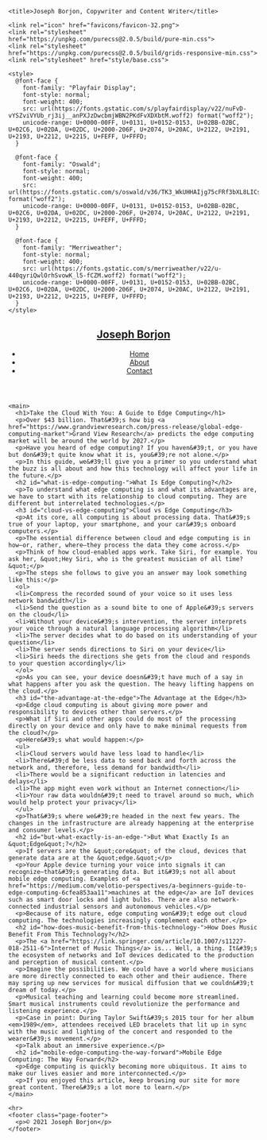 <!DOCTYPE html>
<html lang="en">
  <head>
    <meta charset="utf-8">
    <meta name="author" content="Joseph Borjon">
    <meta name="description" content="Increase your reach with Joseph Borjon, a US-based writer specializing in B2B and B2C copywriting and content writing services in tech and business.">
    <meta name="robots" content="noindex, nofollow">
    <meta name="viewport" content="width=device-width, initial-scale=1">

    <title>Joseph Borjon, Copywriter and Content Writer</title>

    <link rel="icon" href="favicons/favicon-32.png">
    <link rel="stylesheet" href="https://unpkg.com/purecss@2.0.5/build/pure-min.css">
    <link rel="stylesheet" href="https://unpkg.com/purecss@2.0.5/build/grids-responsive-min.css">
    <link rel="stylesheet" href="style/base.css">

    <style>
      @font-face {
        font-family: "Playfair Display";
        font-style: normal;
        font-weight: 400;
        src: url(https://fonts.gstatic.com/s/playfairdisplay/v22/nuFvD-vYSZviVYUb_rj3ij__anPXJzDwcbmjWBN2PKdFvXDXbtM.woff2) format("woff2");
        unicode-range: U+0000-00FF, U+0131, U+0152-0153, U+02BB-02BC, U+02C6, U+02DA, U+02DC, U+2000-206F, U+2074, U+20AC, U+2122, U+2191, U+2193, U+2212, U+2215, U+FEFF, U+FFFD;
      }

      @font-face {
        font-family: "Oswald";
        font-style: normal;
        font-weight: 400;
        src: url(https://fonts.gstatic.com/s/oswald/v36/TK3_WkUHHAIjg75cFRf3bXL8LICs1_FvsUZiZQ.woff2) format("woff2");
        unicode-range: U+0000-00FF, U+0131, U+0152-0153, U+02BB-02BC, U+02C6, U+02DA, U+02DC, U+2000-206F, U+2074, U+20AC, U+2122, U+2191, U+2193, U+2212, U+2215, U+FEFF, U+FFFD;
      }

      @font-face {
        font-family: "Merriweather";
        font-style: normal;
        font-weight: 400;
        src: url(https://fonts.gstatic.com/s/merriweather/v22/u-440qyriQwlOrhSvowK_l5-fCZM.woff2) format("woff2");
        unicode-range: U+0000-00FF, U+0131, U+0152-0153, U+02BB-02BC, U+02C6, U+02DA, U+02DC, U+2000-206F, U+2074, U+20AC, U+2122, U+2191, U+2193, U+2212, U+2215, U+FEFF, U+FFFD;
      }
    </style>
  </head>

  <body>
    <header class="page-header">
      <nav class="pure-menu pure-menu-horizontal main-nav-menu">
        <h1 class="site-heading-title"><a class="pure-menu-heading site-heading-link" href="index">Joseph <span class="last-name">Borjon</span></a></h1>
        <ul class="pure-menu-list">
          <li class="pure-menu-item"><a href="index" class="pure-menu-link nav-menu-link">Home</a></li>
          <li class="pure-menu-item"><a href="about" class="pure-menu-link nav-menu-link">About</a></li>
          <li class="pure-menu-item"><a href="contact" class="pure-menu-link nav-menu-link">Contact</a></li>
        </ul>
      </nav>
    </header>

    <main>
      <h1>Take the Cloud With You: A Guide to Edge Computing</h1>
      <p>Over $43 billion. That&#39;s how big <a href="https://www.grandviewresearch.com/press-release/global-edge-computing-market">Grand View Research</a> predicts the edge computing market will be around the world by 2027.</p>
      <p>Have you heard of edge computing? If you haven&#39;t, or you have but don&#39;t quite know what it is, you&#39;re not alone.</p>
      <p>In this guide, we&#39;ll give you a primer so you understand what the buzz is all about and how this technology will affect your life in the future.</p>
      <h2 id="what-is-edge-computing-">What Is Edge Computing?</h2>
      <p>To understand what edge computing is and what its advantages are, we have to start with its relationship to cloud computing. They are different but interrelated technologies.</p>
      <h3 id="cloud-vs-edge-computing">Cloud vs Edge Computing</h3>
      <p>At its core, all computing is about processing data. That&#39;s true of your laptop, your smartphone, and your car&#39;s onboard computers.</p>
      <p>The essential difference between cloud and edge computing is in how—or, rather, where—they process the data they come across.</p>
      <p>Think of how cloud-enabled apps work. Take Siri, for example. You ask her, &quot;Hey Siri, who is the greatest musician of all time?&quot;</p>
      <p>The steps she follows to give you an answer may look something like this:</p>
      <ol>
      <li>Compress the recorded sound of your voice so it uses less network bandwidth</li>
      <li>Send the question as a sound bite to one of Apple&#39;s servers on the cloud</li>
      <li>Without your device&#39;s intervention, the server interprets your voice through a natural language processing algorithm</li>
      <li>The server decides what to do based on its understanding of your question</li>
      <li>The server sends directions to Siri on your device</li>
      <li>Siri heeds the directions she gets from the cloud and responds to your question accordingly</li>
      </ol>
      <p>As you can see, your device doesn&#39;t have much of a say in what happens after you ask the question. The heavy lifting happens on the cloud.</p>
      <h3 id="the-advantage-at-the-edge">The Advantage at the Edge</h3>
      <p>Edge cloud computing is about giving more power and responsibility to devices other than servers.</p>
      <p>What if Siri and other apps could do most of the processing directly on your device and only have to make minimal requests from the cloud?</p>
      <p>Here&#39;s what would happen:</p>
      <ul>
      <li>Cloud servers would have less load to handle</li>
      <li>There&#39;d be less data to send back and forth across the network and, therefore, less demand for bandwidth</li>
      <li>There would be a significant reduction in latencies and delays</li>
      <li>The app might even work without an Internet connection</li>
      <li>Your raw data wouldn&#39;t need to travel around so much, which would help protect your privacy</li>
      </ul>
      <p>That&#39;s where we&#39;re headed in the next few years. The changes in the infrastructure are already happening at the enterprise and consumer levels.</p>
      <h2 id="but-what-exactly-is-an-edge-">But What Exactly Is an &quot;Edge&quot;?</h2>
      <p>If servers are the &quot;core&quot; of the cloud, devices that generate data are at the &quot;edge.&quot;</p>
      <p>Your Apple device turning your voice into signals it can recognize—that&#39;s generating data. But it&#39;s not all about mobile edge computing. Examples of <a href="https://medium.com/velotio-perspectives/a-beginners-guide-to-edge-computing-6cfea853aa11">machines at the edge</a> are IoT devices such as smart door locks and light bulbs. There are also network-connected industrial sensors and autonomous vehicles.</p>
      <p>Because of its nature, edge computing won&#39;t edge out cloud computing. The technologies increasingly complement each other.</p>
      <h2 id="how-does-music-benefit-from-this-technology-">How Does Music Benefit From This Technology?</h2>
      <p>The <a href="https://link.springer.com/article/10.1007/s11227-018-2511-6">Internet of Music Things</a> is... Well, a thing. It&#39;s the ecosystem of networks and IoT devices dedicated to the production and perception of musical content.</p>
      <p>Imagine the possibilities. We could have a world where musicians are more directly connected to each other and their audience. There may spring up new services for musical diffusion that we couldn&#39;t dream of today.</p>
      <p>Musical teaching and learning could become more streamlined. Smart musical instruments could revolutionize the performance and listening experience.</p>
      <p>Case in point: During Taylor Swift&#39;s 2015 tour for her album <em>1989</em>, attendees received LED bracelets that lit up in sync with the music and lighting of the concert and responded to the wearer&#39;s movement.</p>
      <p>Talk about an immersive experience.</p>
      <h2 id="mobile-edge-computing-the-way-forward">Mobile Edge Computing: The Way Forward</h2>
      <p>Edge computing is quickly becoming more ubiquitous. It aims to make our lives easier and more interconnected.</p>
      <p>If you enjoyed this article, keep browsing our site for more great content. There&#39;s a lot more to learn.</p>
    </main>

    <hr>
    <footer class="page-footer">
      <p>© 2021 Joseph Borjon</p>
    </footer>
  </body>
</html>

